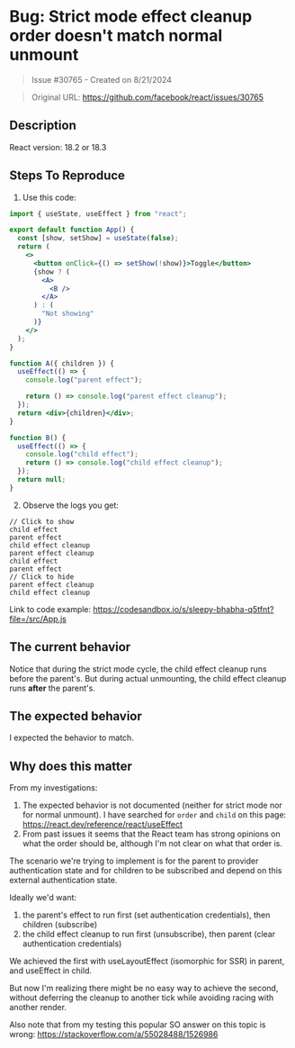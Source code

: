 # Bug: Strict mode effect cleanup order doesn't match normal unmount

> Issue #30765 - Created on 8/21/2024

> Original URL: https://github.com/facebook/react/issues/30765

## Description

React version: 18.2 or 18.3

## Steps To Reproduce

1. Use this code:

```jsx
import { useState, useEffect } from "react";

export default function App() {
  const [show, setShow] = useState(false);
  return (
    <>
      <button onClick={() => setShow(!show)}>Toggle</button>
      {show ? (
        <A>
          <B />
        </A>
      ) : (
        "Not showing"
      )}
    </>
  );
}

function A({ children }) {
  useEffect(() => {
    console.log("parent effect");

    return () => console.log("parent effect cleanup");
  });
  return <div>{children}</div>;
}

function B() {
  useEffect(() => {
    console.log("child effect");
    return () => console.log("child effect cleanup");
  });
  return null;
}
```


2. Observe the logs you get:
```
// Click to show
child effect
parent effect
child effect cleanup
parent effect cleanup
child effect
parent effect
// Click to hide
parent effect cleanup
child effect cleanup
```

Link to code example: https://codesandbox.io/s/sleepy-bhabha-q5tfnt?file=/src/App.js

## The current behavior

Notice that during the strict mode cycle, the child effect cleanup runs before the parent's. But during actual unmounting, the child effect cleanup runs **after** the parent's.

## The expected behavior

I expected the behavior to match.

## Why does this matter

From my investigations:

1. The expected behavior is not documented (neither for strict mode nor for normal unmount). I have searched for `order` and `child` on this page: https://react.dev/reference/react/useEffect
2. From past issues it seems that the React team has strong opinions on what the order should be, although I'm not clear on what that order is.

The scenario we're trying to implement is for the parent to provider authentication state and for children to be subscribed and depend on this external authentication state.

Ideally we'd want:
1. the parent's effect to run first (set authentication credentials), then children (subscribe)
2. the child effect cleanup to run first (unsubscribe), then parent (clear authentication credentials)

We achieved the first with useLayoutEffect (isomorphic for SSR) in parent, and useEffect in child.

But now I'm realizing there might be no easy way to achieve the second, without deferring the cleanup to another tick while avoiding racing with another render.

Also note that from my testing this popular SO answer on this topic is wrong: https://stackoverflow.com/a/55028488/1526986
